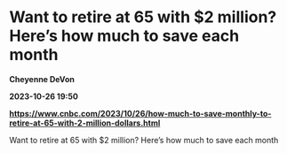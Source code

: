 # Want to retire at 65 with $2 million? Here’s how much to save each month
**Cheyenne DeVon**

**2023-10-26 19:50**

**https://www.cnbc.com/2023/10/26/how-much-to-save-monthly-to-retire-at-65-with-2-million-dollars.html**

Want to retire at 65 with $2 million? Here’s how much to save each month